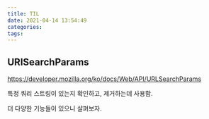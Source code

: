 ```yaml
---
title: TIL
date: 2021-04-14 13:54:49
categories:
tags:
---
```


## URISearchParams

https://developer.mozilla.org/ko/docs/Web/API/URLSearchParams

특정 쿼리 스트링이 있는지 확인하고, 제거하는데 사용함.

더 다양한 기능들이 있으니 살펴보자.
